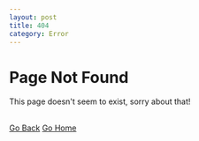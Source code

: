 ```yaml
---
layout: post
title: 404
category: Error
---
```


# Page Not Found
This page doesn't seem to exist, sorry about that!

<br>

<div class="post-button-back">
<a class="button" href="javascript:history.back()">Go Back</a>
<a class="button" href="/">Go Home</a>
</div>

<br>